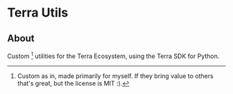 # Terra Utils

## About

Custom [^1] utilities for the Terra Ecosystem, using the Terra SDK for Python.

[^1]: Custom as in, made primarily for myself. If they bring value to others that's great, but the license is MIT :).
